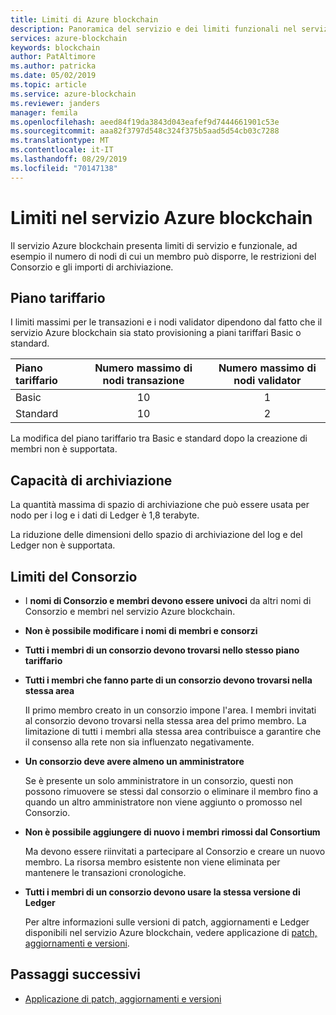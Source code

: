 ```yaml
---
title: Limiti di Azure blockchain
description: Panoramica del servizio e dei limiti funzionali nel servizio Azure blockchain
services: azure-blockchain
keywords: blockchain
author: PatAltimore
ms.author: patricka
ms.date: 05/02/2019
ms.topic: article
ms.service: azure-blockchain
ms.reviewer: janders
manager: femila
ms.openlocfilehash: aeed84f19da3843d043eafef9d7444661901c53e
ms.sourcegitcommit: aaa82f3797d548c324f375b5aad5d54cb03c7288
ms.translationtype: MT
ms.contentlocale: it-IT
ms.lasthandoff: 08/29/2019
ms.locfileid: "70147138"
---
```

# <a name="limits-in-azure-blockchain-service"></a>Limiti nel servizio Azure blockchain

Il servizio Azure blockchain presenta limiti di servizio e funzionale, ad esempio il numero di nodi di cui un membro può disporre, le restrizioni del Consorzio e gli importi di archiviazione.

## <a name="pricing-tier"></a>Piano tariffario

I limiti massimi per le transazioni e i nodi validator dipendono dal fatto che il servizio Azure blockchain sia stato provisioning a piani tariffari Basic o standard.

| Piano tariffario | Numero massimo di nodi transazione | Numero massimo di nodi validator |
|:---|:---:|:---:|
| Basic | 10 | 1 |
| Standard | 10 | 2 |

La modifica del piano tariffario tra Basic e standard dopo la creazione di membri non è supportata.

## <a name="storage-capacity"></a>Capacità di archiviazione

La quantità massima di spazio di archiviazione che può essere usata per nodo per i log e i dati di Ledger è 1,8 terabyte.

La riduzione delle dimensioni dello spazio di archiviazione del log e del Ledger non è supportata.

## <a name="consortium-limits"></a>Limiti del Consorzio

* I **nomi di Consorzio e membri devono essere univoci** da altri nomi di Consorzio e membri nel servizio Azure blockchain.

* **Non è possibile modificare i nomi di membri e consorzi**

* **Tutti i membri di un consorzio devono trovarsi nello stesso piano tariffario**

* **Tutti i membri che fanno parte di un consorzio devono trovarsi nella stessa area**

    Il primo membro creato in un consorzio impone l'area. I membri invitati al consorzio devono trovarsi nella stessa area del primo membro. La limitazione di tutti i membri alla stessa area contribuisce a garantire che il consenso alla rete non sia influenzato negativamente.

* **Un consorzio deve avere almeno un amministratore**

    Se è presente un solo amministratore in un consorzio, questi non possono rimuovere se stessi dal consorzio o eliminare il membro fino a quando un altro amministratore non viene aggiunto o promosso nel Consorzio.

* **Non è possibile aggiungere di nuovo i membri rimossi dal Consortium**

    Ma devono essere riinvitati a partecipare al Consorzio e creare un nuovo membro. La risorsa membro esistente non viene eliminata per mantenere le transazioni cronologiche.

* **Tutti i membri di un consorzio devono usare la stessa versione di Ledger**

    Per altre informazioni sulle versioni di patch, aggiornamenti e Ledger disponibili nel servizio Azure blockchain, vedere applicazione di [patch, aggiornamenti e versioni](ledger-versions.md).

## <a name="next-steps"></a>Passaggi successivi

* [Applicazione di patch, aggiornamenti e versioni](ledger-versions.md)
